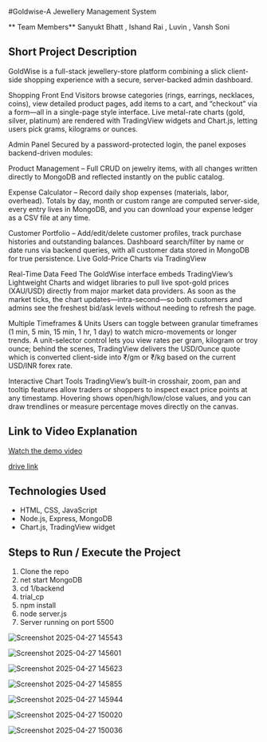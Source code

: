 #Goldwise-A Jewellery Management System

** Team Members**
Sanyukt Bhatt ,
Ishand Rai ,
Luvin ,
Vansh Soni


## Short Project Description

GoldWise is a full-stack jewellery-store platform combining a slick client-side shopping experience with a secure, server-backed admin dashboard.

Shopping Front End
Visitors browse categories (rings, earrings, necklaces, coins), view detailed product pages, add items to a cart, and “checkout” via a form—all in a single-page style interface. Live metal-rate charts (gold, silver, platinum) are rendered with TradingView widgets and Chart.js, letting users pick grams, kilograms or ounces.

Admin Panel 
Secured by a password-protected login, the panel exposes backend-driven modules:

Product Management
– Full CRUD on jewelry items, with all changes written directly to MongoDB and reflected instantly on the public catalog.

Expense Calculator
– Record daily shop expenses (materials, labor, overhead). Totals by day, month or custom range are computed server-side, every entry lives in MongoDB, and you can download your expense ledger as a CSV file at any time.

Customer Portfolio
– Add/edit/delete customer profiles, track purchase histories and outstanding balances. Dashboard search/filter by name or date runs via backend queries, with all customer data stored in MongoDB for true persistence.
Live Gold-Price Charts via TradingView

Real-Time Data Feed
The GoldWise interface embeds TradingView’s Lightweight Charts and widget libraries to pull live spot-gold prices (XAU/USD) directly from major market data providers. As soon as the market ticks, the chart updates—intra-second—so both customers and admins see the freshest bid/ask levels without needing to refresh the page.

Multiple Timeframes & Units
Users can toggle between granular timeframes (1 min, 5 min, 15 min, 1 hr, 1 day) to watch micro-movements or longer trends. A unit-selector control lets you view rates per gram, kilogram or troy ounce; behind the scenes, TradingView delivers the USD/Ounce quote which is converted client-side into ₹/gm or ₹/kg based on the current USD/INR forex rate.

Interactive Chart Tools
TradingView’s built-in crosshair, zoom, pan and tooltip features allow traders or shoppers to inspect exact price points at any timestamp. Hovering shows open/high/low/close values, and you can draw trendlines or measure percentage moves directly on the canvas.

## Link to Video Explanation
[Watch the demo video](https://drive.google.com/file/d/10It3YTJr-RN357V0H_-dza2hFsIi3Yse/view?usp=drivesdk)


[drive link](https://drive.google.com/drive/folders/11VQwDX0_0b7OsTOE5vOBC0RIcFBGrBvu)
## Technologies Used
- HTML, CSS, JavaScript  
- Node.js, Express, MongoDB  
- Chart.js, TradingView widget  

## Steps to Run / Execute the Project
1. Clone the repo  
2. net start MongoDB
3. cd 1/backend
4. trial_cp
5. npm install
6. node server.js
7. Server running on port 5500

![Screenshot 2025-04-27 145543](https://github.com/user-attachments/assets/0f9d5cfa-c589-40fa-9650-ddf68681317c)

![Screenshot 2025-04-27 145601](https://github.com/user-attachments/assets/951ffeb1-a0ce-4da8-9d2b-65c8b4b6e8c8)

![Screenshot 2025-04-27 145623](https://github.com/user-attachments/assets/58167c15-65d9-4dd6-a035-6031080a8935)


![Screenshot 2025-04-27 145855](https://github.com/user-attachments/assets/4d03175d-73ca-486d-8292-0d5a36be4cc2)


![Screenshot 2025-04-27 145944](https://github.com/user-attachments/assets/02b6fd7c-a605-4a40-9395-f5907a397af8)


![Screenshot 2025-04-27 150020](https://github.com/user-attachments/assets/332cff76-f5f9-437c-9bcb-cdd181c2d0f6)


![Screenshot 2025-04-27 150036](https://github.com/user-attachments/assets/c578eb2b-3a74-4399-a562-1ad0d837daf0)










